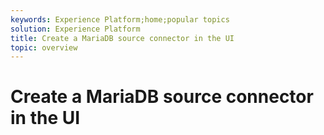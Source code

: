 ```yaml
---
keywords: Experience Platform;home;popular topics
solution: Experience Platform
title: Create a MariaDB source connector in the UI
topic: overview
---
```


# Create a MariaDB source connector in the UI
